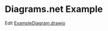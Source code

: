 # Diagrams.net Example

Edit [ExampleDiagram.drawio](https://app.diagrams.net/?mode=github#HGit-Going-With-Git%2FData-Fridays-Presentation%2Fmain%2Fexamples%2FExampleDiagram.drawio)
